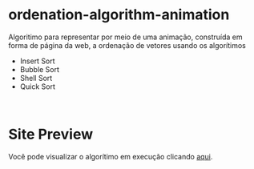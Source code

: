 # ordenation-algorithm-animation

Algoritimo para representar por meio de uma animação, construída em forma de página da web, a ordenação de vetores usando os algorítimos
<ul>
  <li>Insert Sort</li>
  <li>Bubble Sort</li>
  <li>Shell Sort</li>
  <li>Quick Sort</li>
</ul>
<br>

# Site Preview

Você pode visualizar o algorítimo em execução clicando <a href="https://joaovitornatali.github.io/ordenation-algorithm-animation/">aqui</a>.

